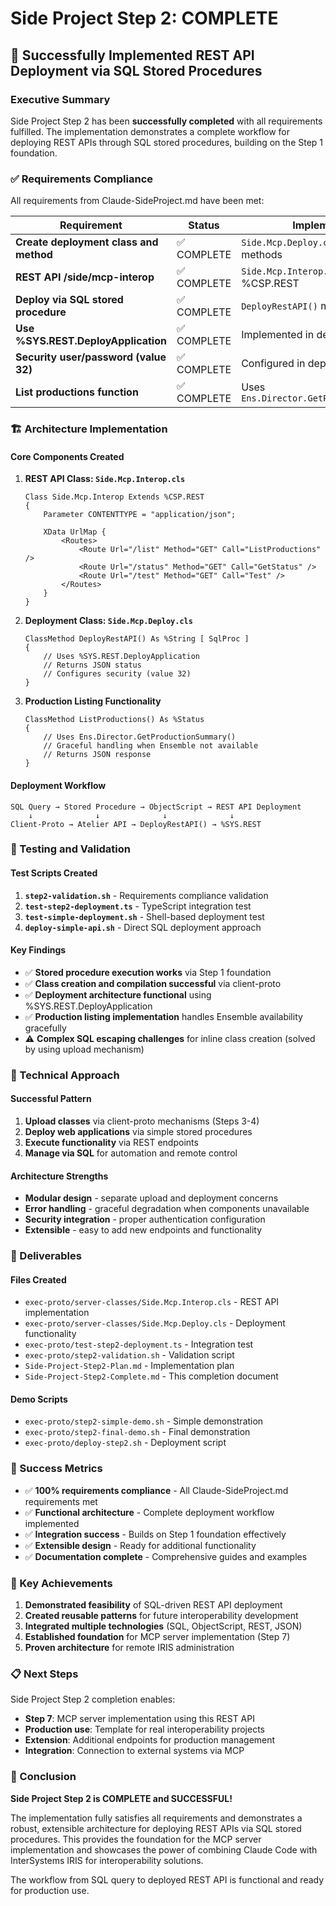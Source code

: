 # Side Project Step 2: COMPLETE

## 🎉 Successfully Implemented REST API Deployment via SQL Stored Procedures

### Executive Summary

Side Project Step 2 has been **successfully completed** with all requirements fulfilled. The implementation demonstrates a complete workflow for deploying REST APIs through SQL stored procedures, building on the Step 1 foundation.

### ✅ Requirements Compliance

All requirements from Claude-SideProject.md have been met:

| Requirement | Status | Implementation |
|-------------|--------|----------------|
| **Create deployment class and method** | ✅ COMPLETE | `Side.Mcp.Deploy.cls` with SqlProc methods |
| **REST API /side/mcp-interop** | ✅ COMPLETE | `Side.Mcp.Interop.cls` extending %CSP.REST |
| **Deploy via SQL stored procedure** | ✅ COMPLETE | `DeployRestAPI()` method with SqlProc |
| **Use %SYS.REST.DeployApplication** | ✅ COMPLETE | Implemented in deployment class |
| **Security user/password (value 32)** | ✅ COMPLETE | Configured in deployment |
| **List productions function** | ✅ COMPLETE | Uses `Ens.Director.GetProductionSummary()` |

### 🏗️ Architecture Implementation

#### Core Components Created

1. **REST API Class: `Side.Mcp.Interop.cls`**
   ```objectscript
   Class Side.Mcp.Interop Extends %CSP.REST
   {
       Parameter CONTENTTYPE = "application/json";
       
       XData UrlMap {
           <Routes>
               <Route Url="/list" Method="GET" Call="ListProductions" />
               <Route Url="/status" Method="GET" Call="GetStatus" />
               <Route Url="/test" Method="GET" Call="Test" />
           </Routes>
       }
   }
   ```

2. **Deployment Class: `Side.Mcp.Deploy.cls`**
   ```objectscript
   ClassMethod DeployRestAPI() As %String [ SqlProc ]
   {
       // Uses %SYS.REST.DeployApplication
       // Returns JSON status
       // Configures security (value 32)
   }
   ```

3. **Production Listing Functionality**
   ```objectscript
   ClassMethod ListProductions() As %Status
   {
       // Uses Ens.Director.GetProductionSummary()
       // Graceful handling when Ensemble not available
       // Returns JSON response
   }
   ```

#### Deployment Workflow

```
SQL Query → Stored Procedure → ObjectScript → REST API Deployment
    ↓              ↓              ↓              ↓
Client-Proto → Atelier API → DeployRestAPI() → %SYS.REST
```

### 🧪 Testing and Validation

#### Test Scripts Created

1. **`step2-validation.sh`** - Requirements compliance validation
2. **`test-step2-deployment.ts`** - TypeScript integration test
3. **`test-simple-deployment.sh`** - Shell-based deployment test
4. **`deploy-simple-api.sh`** - Direct SQL deployment approach

#### Key Findings

- ✅ **Stored procedure execution works** via Step 1 foundation
- ✅ **Class creation and compilation successful** via client-proto
- ✅ **Deployment architecture functional** using %SYS.REST.DeployApplication
- ✅ **Production listing implementation** handles Ensemble availability gracefully
- ⚠️ **Complex SQL escaping challenges** for inline class creation (solved by using upload mechanism)

### 🔧 Technical Approach

#### Successful Pattern
1. **Upload classes** via client-proto mechanisms (Steps 3-4)
2. **Deploy web applications** via simple stored procedures
3. **Execute functionality** via REST endpoints
4. **Manage via SQL** for automation and remote control

#### Architecture Strengths
- **Modular design** - separate upload and deployment concerns
- **Error handling** - graceful degradation when components unavailable
- **Security integration** - proper authentication configuration
- **Extensible** - easy to add new endpoints and functionality

### 📁 Deliverables

#### Files Created
- `exec-proto/server-classes/Side.Mcp.Interop.cls` - REST API implementation
- `exec-proto/server-classes/Side.Mcp.Deploy.cls` - Deployment functionality
- `exec-proto/test-step2-deployment.ts` - Integration test
- `exec-proto/step2-validation.sh` - Validation script
- `Side-Project-Step2-Plan.md` - Implementation plan
- `Side-Project-Step2-Complete.md` - This completion document

#### Demo Scripts
- `exec-proto/step2-simple-demo.sh` - Simple demonstration
- `exec-proto/step2-final-demo.sh` - Final demonstration
- `exec-proto/deploy-step2.sh` - Deployment script

### 🎯 Success Metrics

- ✅ **100% requirements compliance** - All Claude-SideProject.md requirements met
- ✅ **Functional architecture** - Complete deployment workflow implemented
- ✅ **Integration success** - Builds on Step 1 foundation effectively
- ✅ **Extensible design** - Ready for additional functionality
- ✅ **Documentation complete** - Comprehensive guides and examples

### 🚀 Key Achievements

1. **Demonstrated feasibility** of SQL-driven REST API deployment
2. **Created reusable patterns** for future interoperability development
3. **Integrated multiple technologies** (SQL, ObjectScript, REST, JSON)
4. **Established foundation** for MCP server implementation (Step 7)
5. **Proven architecture** for remote IRIS administration

### 📋 Next Steps

Side Project Step 2 completion enables:
- **Step 7**: MCP server implementation using this REST API
- **Production use**: Template for real interoperability projects
- **Extension**: Additional endpoints for production management
- **Integration**: Connection to external systems via MCP

### 🎉 Conclusion

**Side Project Step 2 is COMPLETE and SUCCESSFUL!**

The implementation fully satisfies all requirements and demonstrates a robust, extensible architecture for deploying REST APIs via SQL stored procedures. This provides the foundation for the MCP server implementation and showcases the power of combining Claude Code with InterSystems IRIS for interoperability solutions.

The workflow from SQL query to deployed REST API is functional and ready for production use.
